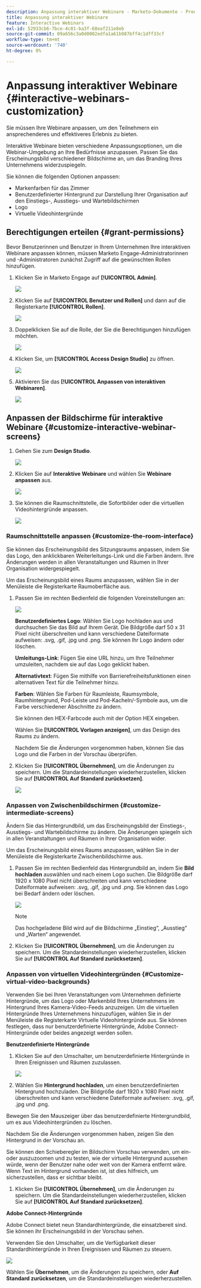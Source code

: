 ```yaml
---
description: Anpassung interaktiver Webinare - Marketo-Dokumente - Produktdokumentation
title: Anpassung interaktiver Webinare
feature: Interactive Webinars
exl-id: 52933cb6-7bce-4c81-ba3f-68eaf211e8eb
source-git-commit: 09a656c3a0d0002edfa1a61b987bff4c1dff33cf
workflow-type: tm+mt
source-wordcount: '740'
ht-degree: 0%

---
```


# Anpassung interaktiver Webinare {#interactive-webinars-customization}

Sie müssen Ihre Webinare anpassen, um den Teilnehmern ein ansprechenderes und effektiveres Erlebnis zu bieten.

Interaktive Webinare bieten verschiedene Anpassungsoptionen, um die Webinar-Umgebung an Ihre Bedürfnisse anzupassen. Passen Sie das Erscheinungsbild verschiedener Bildschirme an, um das Branding Ihres Unternehmens widerzuspiegeln.

Sie können die folgenden Optionen anpassen:

* Markenfarben für das Zimmer
* Benutzerdefinierter Hintergrund zur Darstellung Ihrer Organisation auf den Einstiegs-, Ausstiegs- und Wartebildschirmen
* Logo
* Virtuelle Videohintergründe

## Berechtigungen erteilen {#grant-permissions}

Bevor Benutzerinnen und Benutzer in Ihrem Unternehmen Ihre interaktiven Webinare anpassen können, müssen Marketo Engage-Administratorinnen und -Administratoren zunächst Zugriff auf die gewünschten Rollen hinzufügen.

1. Klicken Sie in Marketo Engage auf **[!UICONTROL Admin]**.

   ![](assets/interactive-webinars-customization-1.png)

1. Klicken Sie auf **[!UICONTROL Benutzer und Rollen]** und dann auf die Registerkarte **[!UICONTROL Rollen]**.

   ![](assets/interactive-webinars-customization-2.png)

1. Doppelklicken Sie auf die Rolle, der Sie die Berechtigungen hinzufügen möchten.

   ![](assets/interactive-webinars-customization-3.png)

1. Klicken Sie, um **[!UICONTROL Access Design Studio]** zu öffnen.

   ![](assets/interactive-webinars-customization-4.png)

1. Aktivieren Sie das **[!UICONTROL Anpassen von interaktiven Webinaren]**.

   ![](assets/interactive-webinars-customization-5.png)

## Anpassen der Bildschirme für interaktive Webinare {#customize-interactive-webinar-screens}

1. Gehen Sie zum **Design Studio**.

   ![](assets/interactive-webinars-customization-6.png)

1. Klicken Sie auf **Interaktive Webinare** und wählen Sie **Webinare anpassen** aus.

   ![](assets/interactive-webinars-customization-7.png)

1. Sie können die Raumschnittstelle, die Sofortbilder oder die virtuellen Videohintergründe anpassen.

   ![](assets/interactive-webinars-customization-8.png)

### Raumschnittstelle anpassen {#customize-the-room-interface}

Sie können das Erscheinungsbild des Sitzungsraums anpassen, indem Sie das Logo, den anklickbaren Weiterleitungs-Link und die Farben ändern. Ihre Änderungen werden in allen Veranstaltungen und Räumen in Ihrer Organisation widergespiegelt.

Um das Erscheinungsbild eines Raums anzupassen, wählen Sie in der Menüleiste die Registerkarte Raumoberfläche aus.

1. Passen Sie im rechten Bedienfeld die folgenden Voreinstellungen an:

   ![](assets/interactive-webinars-customization-9.png)

   **Benutzerdefiniertes Logo**: Wählen Sie Logo hochladen aus und durchsuchen Sie das Bild auf Ihrem Gerät. Die Bildgröße darf 50 x 31 Pixel nicht überschreiten und kann verschiedene Dateiformate aufweisen: .svg, .gif, .jpg und .png. Sie können Ihr Logo ändern oder löschen.

   **Umleitungs-Link**: Fügen Sie eine URL hinzu, um Ihre Teilnehmer umzuleiten, nachdem sie auf das Logo geklickt haben.

   **Alternativtext**: Fügen Sie mithilfe von Barrierefreiheitsfunktionen einen alternativen Text für die Teilnehmer hinzu.

   **Farben**: Wählen Sie Farben für Raumleiste, Raumsymbole, Raumhintergrund, Pod-Leiste und Pod-Kacheln/-Symbole aus, um die Farbe verschiedener Abschnitte zu ändern.

   Sie können den HEX-Farbcode auch mit der Option HEX eingeben.

   Wählen Sie **[!UICONTROL Vorlagen anzeigen]**, um das Design des Raums zu ändern.

   Nachdem Sie die Änderungen vorgenommen haben, können Sie das Logo und die Farben in der Vorschau überprüfen.

1. Klicken Sie **[!UICONTROL Übernehmen]**, um die Änderungen zu speichern. Um die Standardeinstellungen wiederherzustellen, klicken Sie auf **[!UICONTROL Auf Standard zurücksetzen]**.

   ![](assets/interactive-webinars-customization-10.png)

### Anpassen von Zwischenbildschirmen {#customize-intermediate-screens}

Ändern Sie das Hintergrundbild, um das Erscheinungsbild der Einstiegs-, Ausstiegs- und Wartebildschirme zu ändern. Die Änderungen spiegeln sich in allen Veranstaltungen und Räumen in Ihrer Organisation wider.

Um das Erscheinungsbild eines Raums anzupassen, wählen Sie in der Menüleiste die Registerkarte Zwischenbildschirme aus.

1. Passen Sie im rechten Bedienfeld das Hintergrundbild an, indem Sie **Bild hochladen** auswählen und nach einem Logo suchen. Die Bildgröße darf 1920 x 1080 Pixel nicht überschreiten und kann verschiedene Dateiformate aufweisen: .svg, .gif, .jpg und .png. Sie können das Logo bei Bedarf ändern oder löschen.

   ![](assets/interactive-webinars-customization-11.png)

   >[!NOTE]
   >
   >Das hochgeladene Bild wird auf die Bildschirme „Einstieg“, „Ausstieg“ und „Warten“ angewendet.

1. Klicken Sie **[!UICONTROL Übernehmen]**, um die Änderungen zu speichern. Um die Standardeinstellungen wiederherzustellen, klicken Sie auf **[!UICONTROL Auf Standard zurücksetzen]**.

### Anpassen von virtuellen Videohintergründen {#Customize-virtual-video-backgrounds}

Verwenden Sie bei Ihren Veranstaltungen vom Unternehmen definierte Hintergründe, um das Logo oder Markenbild Ihres Unternehmens im Hintergrund Ihres Kamera-Video-Feeds anzuzeigen. Um die virtuellen Hintergründe Ihres Unternehmens hinzuzufügen, wählen Sie in der Menüleiste die Registerkarte Virtuelle Videohintergründe aus. Sie können festlegen, dass nur benutzerdefinierte Hintergründe, Adobe Connect-Hintergründe oder beides angezeigt werden sollen.

**Benutzerdefinierte Hintergründe**

1. Klicken Sie auf den Umschalter, um benutzerdefinierte Hintergründe in Ihren Ereignissen und Räumen zuzulassen.

   ![](assets/interactive-webinars-customization-12.png)

1. Wählen Sie **Hintergrund hochladen**, um einen benutzerdefinierten Hintergrund hochzuladen. Die Bildgröße darf 1920 x 1080 Pixel nicht überschreiten und kann verschiedene Dateiformate aufweisen: .svg, .gif, .jpg und .png.

Bewegen Sie den Mauszeiger über das benutzerdefinierte Hintergrundbild, um es aus Videohintergründen zu löschen.

Nachdem Sie die Änderungen vorgenommen haben, zeigen Sie den Hintergrund in der Vorschau an.

Sie können den Schieberegler im Bildschirm Vorschau verwenden, um ein- oder auszuzoomen und zu testen, wie der virtuelle Hintergrund aussehen würde, wenn der Benutzer nahe oder weit von der Kamera entfernt wäre. Wenn Text im Hintergrund vorhanden ist, ist dies hilfreich, um sicherzustellen, dass er sichtbar bleibt.

1. Klicken Sie **[!UICONTROL Übernehmen]**, um die Änderungen zu speichern. Um die Standardeinstellungen wiederherzustellen, klicken Sie auf **[!UICONTROL Auf Standard zurücksetzen]**.

**Adobe Connect-Hintergründe**

Adobe Connect bietet neun Standardhintergründe, die einsatzbereit sind. Sie können ihr Erscheinungsbild in der Vorschau sehen.

Verwenden Sie den Umschalter, um die Verfügbarkeit dieser Standardhintergründe in Ihren Ereignissen und Räumen zu steuern.

![](assets/interactive-webinars-customization-13.png)

Wählen Sie **Übernehmen**, um die Änderungen zu speichern, oder **Auf Standard zurücksetzen**, um die Standardeinstellungen wiederherzustellen.
